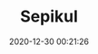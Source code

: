 ---
title: "Sepikul"
slug: 'sepikul'
date: 2020-12-30 00:21:26
location: 'Sukoharjo, Jawa Tengah'
description: 'Cukup sepikul, cukup sampai disini, hari sudah pagi'
image: 'https://i.postimg.cc/C1zsg9S2/DSC00100.jpg'
categories: nature
artist: 'Mahaputera'
facebook: 'taufardh'
instagram: 'taufardh'
twitter: 'taufardh'
---
